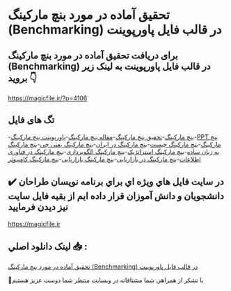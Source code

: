 # تحقیق آماده در مورد بنچ مارکینگ (Benchmarking) در قالب فایل پاورپوینت

## برای دریافت تحقیق آماده در مورد بنچ مارکینگ (Benchmarking) در قالب فایل پاورپوینت به لینک زیر بروید 👇

https://magicfile.ir/?p=4106

## تگ های فایل

-[بنچ مارکینگ](https://magicfile.ir/product/%d8%aa%d8%ad%d9%82%db%8c%d9%82-%d8%a2%d9%85%d8%a7%d8%af%d9%87-%d8%a8%d9%86%da%86-%d9%85%d8%a7%d8%b1%da%a9%db%8c%d9%86%da%af-benchmarking-%d9%be%d8%a7%d9%88%d8%b1%d9%be%d9%88%db%8c%d9%86%d8%aa/)-[تحقیق بنچ مارکینگ](https://magicfile.ir/product/%d8%aa%d8%ad%d9%82%db%8c%d9%82-%d8%a2%d9%85%d8%a7%d8%af%d9%87-%d8%a8%d9%86%da%86-%d9%85%d8%a7%d8%b1%da%a9%db%8c%d9%86%da%af-benchmarking-%d9%be%d8%a7%d9%88%d8%b1%d9%be%d9%88%db%8c%d9%86%d8%aa/)-[مقاله بنچ مارکینگ](https://magicfile.ir/product/%d8%aa%d8%ad%d9%82%db%8c%d9%82-%d8%a2%d9%85%d8%a7%d8%af%d9%87-%d8%a8%d9%86%da%86-%d9%85%d8%a7%d8%b1%da%a9%db%8c%d9%86%da%af-benchmarking-%d9%be%d8%a7%d9%88%d8%b1%d9%be%d9%88%db%8c%d9%86%d8%aa/)-[پاورپوینت بنچ مارکینگ](https://magicfile.ir/product/%d8%aa%d8%ad%d9%82%db%8c%d9%82-%d8%a2%d9%85%d8%a7%d8%af%d9%87-%d8%a8%d9%86%da%86-%d9%85%d8%a7%d8%b1%da%a9%db%8c%d9%86%da%af-benchmarking-%d9%be%d8%a7%d9%88%d8%b1%d9%be%d9%88%db%8c%d9%86%d8%aa/)-[PPT بنچ مارکینگ](https://magicfile.ir/product/%d8%aa%d8%ad%d9%82%db%8c%d9%82-%d8%a2%d9%85%d8%a7%d8%af%d9%87-%d8%a8%d9%86%da%86-%d9%85%d8%a7%d8%b1%da%a9%db%8c%d9%86%da%af-benchmarking-%d9%be%d8%a7%d9%88%d8%b1%d9%be%d9%88%db%8c%d9%86%d8%aa/)-[بنچ مارکینگ چیست](https://magicfile.ir/product/%d8%aa%d8%ad%d9%82%db%8c%d9%82-%d8%a2%d9%85%d8%a7%d8%af%d9%87-%d8%a8%d9%86%da%86-%d9%85%d8%a7%d8%b1%da%a9%db%8c%d9%86%da%af-benchmarking-%d9%be%d8%a7%d9%88%d8%b1%d9%be%d9%88%db%8c%d9%86%d8%aa/)-[بنچ مارکینگ در ایران](https://magicfile.ir/product/%d8%aa%d8%ad%d9%82%db%8c%d9%82-%d8%a2%d9%85%d8%a7%d8%af%d9%87-%d8%a8%d9%86%da%86-%d9%85%d8%a7%d8%b1%da%a9%db%8c%d9%86%da%af-benchmarking-%d9%be%d8%a7%d9%88%d8%b1%d9%be%d9%88%db%8c%d9%86%d8%aa/)-[بنچ مارکینگ یعنی چی](https://magicfile.ir/product/%d8%aa%d8%ad%d9%82%db%8c%d9%82-%d8%a2%d9%85%d8%a7%d8%af%d9%87-%d8%a8%d9%86%da%86-%d9%85%d8%a7%d8%b1%da%a9%db%8c%d9%86%da%af-benchmarking-%d9%be%d8%a7%d9%88%d8%b1%d9%be%d9%88%db%8c%d9%86%d8%aa/)-[بنچ مارکینگ به زبان ساده](https://magicfile.ir/product/%d8%aa%d8%ad%d9%82%db%8c%d9%82-%d8%a2%d9%85%d8%a7%d8%af%d9%87-%d8%a8%d9%86%da%86-%d9%85%d8%a7%d8%b1%da%a9%db%8c%d9%86%da%af-benchmarking-%d9%be%d8%a7%d9%88%d8%b1%d9%be%d9%88%db%8c%d9%86%d8%aa/)-[بنچ مارکینگ استراتژیک](https://magicfile.ir/product/%d8%aa%d8%ad%d9%82%db%8c%d9%82-%d8%a2%d9%85%d8%a7%d8%af%d9%87-%d8%a8%d9%86%da%86-%d9%85%d8%a7%d8%b1%da%a9%db%8c%d9%86%da%af-benchmarking-%d9%be%d8%a7%d9%88%d8%b1%d9%be%d9%88%db%8c%d9%86%d8%aa/)-[بنچ مارکینگ الگوبرداری](https://magicfile.ir/product/%d8%aa%d8%ad%d9%82%db%8c%d9%82-%d8%a2%d9%85%d8%a7%d8%af%d9%87-%d8%a8%d9%86%da%86-%d9%85%d8%a7%d8%b1%da%a9%db%8c%d9%86%da%af-benchmarking-%d9%be%d8%a7%d9%88%d8%b1%d9%be%d9%88%db%8c%d9%86%d8%aa/)-[بنچ مارکینگ در فناوری اطلاعات](https://magicfile.ir/product/%d8%aa%d8%ad%d9%82%db%8c%d9%82-%d8%a2%d9%85%d8%a7%d8%af%d9%87-%d8%a8%d9%86%da%86-%d9%85%d8%a7%d8%b1%da%a9%db%8c%d9%86%da%af-benchmarking-%d9%be%d8%a7%d9%88%d8%b1%d9%be%d9%88%db%8c%d9%86%d8%aa/)-[بنچ مارکینگ در بازاریابی](https://magicfile.ir/product/%d8%aa%d8%ad%d9%82%db%8c%d9%82-%d8%a2%d9%85%d8%a7%d8%af%d9%87-%d8%a8%d9%86%da%86-%d9%85%d8%a7%d8%b1%da%a9%db%8c%d9%86%da%af-benchmarking-%d9%be%d8%a7%d9%88%d8%b1%d9%be%d9%88%db%8c%d9%86%d8%aa/)-[بنچ مارکینگ بازاریابی](https://magicfile.ir/product/%d8%aa%d8%ad%d9%82%db%8c%d9%82-%d8%a2%d9%85%d8%a7%d8%af%d9%87-%d8%a8%d9%86%da%86-%d9%85%d8%a7%d8%b1%da%a9%db%8c%d9%86%da%af-benchmarking-%d9%be%d8%a7%d9%88%d8%b1%d9%be%d9%88%db%8c%d9%86%d8%aa/)-[بنچ مارکینگ کامپیوتر](https://magicfile.ir/product/%d8%aa%d8%ad%d9%82%db%8c%d9%82-%d8%a2%d9%85%d8%a7%d8%af%d9%87-%d8%a8%d9%86%da%86-%d9%85%d8%a7%d8%b1%da%a9%db%8c%d9%86%da%af-benchmarking-%d9%be%d8%a7%d9%88%d8%b1%d9%be%d9%88%db%8c%d9%86%d8%aa/)

## ✔️ در سايت فايل هاي ويژه اي براي برنامه نويسان طراحان دانشجويان و دانش آموزان قرار داده ايم از بقيه فايل سايت نيز ديدن فرماييد

https://magicfile.ir


## لينک دانلود اصلي 📥 :

[تحقیق آماده در مورد بنچ مارکینگ (Benchmarking) در قالب فایل پاورپوینت](https://magicfile.ir/product/%d8%aa%d8%ad%d9%82%db%8c%d9%82-%d8%a2%d9%85%d8%a7%d8%af%d9%87-%d8%a8%d9%86%da%86-%d9%85%d8%a7%d8%b1%da%a9%db%8c%d9%86%da%af-benchmarking-%d9%be%d8%a7%d9%88%d8%b1%d9%be%d9%88%db%8c%d9%86%d8%aa/) 


🙏با تشکر از همراهي شما مشتاقانه در وبسایت منتظر شما دوست عزیز هستیم

